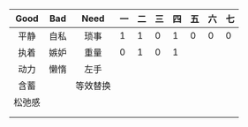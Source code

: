 | Good | Bad  |  Need  |  一  | 二   | 三   | 四   | 五   | 六   | 七   |
| :--: | :--: | :----: | ---- | ---- | ---- | ---- | ---- | ---- | ---- |
| 平静 |    自私 |琐事  |   1  |   1  |   0  |   1  |    0 |0     |  0   |
| 执着 | 嫉妒 |   重量  |    0 |     1|   0  |    1 |      |      |      |
|  动力 | 懒惰 | 左手   |      |      |      |      |      |      |      |
|  含蓄 |    |  等效替换|      |      |      |
|松弛感   |    |        |      |      |      |
|      |      |        |      |      |      |
|      |      |        |      |      |      |


